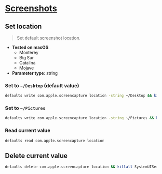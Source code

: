 # [Screenshots](../readme.md)

## Set location

> Set default screenshot location.

- **Tested on macOS**:
  * Monterey
  * Big Sur
  * Catalina
  * Mojave
- **Parameter type**: string

### Set to `~/Desktop` (default value)
```bash
defaults write com.apple.screencapture location -string ~/Desktop && killall SystemUIServer
```

### Set to `~/Pictures`
```bash
defaults write com.apple.screencapture location -string ~/Pictures && killall SystemUIServer
```

### Read current value
```bash
defaults read com.apple.screencapture location
```

## Delete current value
```bash
defaults delete com.apple.screencapture location && killall SystemUIServer
```
